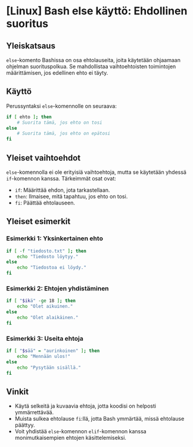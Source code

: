 # [Linux] Bash else käyttö: Ehdollinen suoritus

## Yleiskatsaus
`else`-komento Bashissa on osa ehtolauseita, joita käytetään ohjaamaan ohjelman suorituspolkua. Se mahdollistaa vaihtoehtoisten toimintojen määrittämisen, jos edellinen ehto ei täyty.

## Käyttö
Perussyntaksi `else`-komennolle on seuraava:
```bash
if [ ehto ]; then
    # Suorita tämä, jos ehto on tosi
else
    # Suorita tämä, jos ehto on epätosi
fi
```

## Yleiset vaihtoehdot
`else`-komennolla ei ole erityisiä vaihtoehtoja, mutta se käytetään yhdessä `if`-komennon kanssa. Tärkeimmät osat ovat:
- `if`: Määrittää ehdon, jota tarkastellaan.
- `then`: Ilmaisee, mitä tapahtuu, jos ehto on tosi.
- `fi`: Päättää ehtolauseen.

## Yleiset esimerkit

### Esimerkki 1: Yksinkertainen ehto
```bash
if [ -f "tiedosto.txt" ]; then
    echo "Tiedosto löytyy."
else
    echo "Tiedostoa ei löydy."
fi
```

### Esimerkki 2: Ehtojen yhdistäminen
```bash
if [ "$ikä" -ge 18 ]; then
    echo "Olet aikuinen."
else
    echo "Olet alaikäinen."
fi
```

### Esimerkki 3: Useita ehtoja
```bash
if [ "$sää" = "aurinkoinen" ]; then
    echo "Mennään ulos!"
else
    echo "Pysytään sisällä."
fi
```

## Vinkit
- Käytä selkeitä ja kuvaavia ehtoja, jotta koodisi on helposti ymmärrettävää.
- Muista sulkea ehtolause `fi`:llä, jotta Bash ymmärtää, missä ehtolause päättyy.
- Voit yhdistää `else`-komennon `elif`-komennon kanssa monimutkaisempien ehtojen käsittelemiseksi.